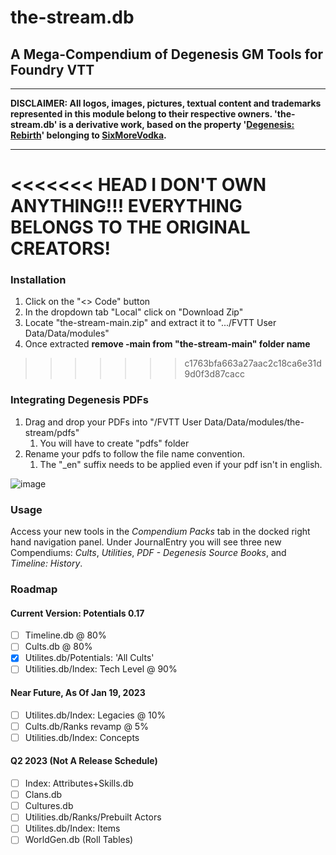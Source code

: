 # the-stream.db
## A Mega-Compendium of Degenesis GM Tools for Foundry VTT
___
__DISCLAIMER: All logos, images, pictures, textual content and trademarks represented in this module belong to their respective owners. 'the-stream.db' is a derivative work, based on the property '[Degenesis: Rebirth](https://degenesis.com/)' belonging to [SixMoreVodka](https://www.sixmorevodka.com/).__ 
___

<<<<<<< HEAD
I DON'T OWN ANYTHING!!! EVERYTHING BELONGS TO THE ORIGINAL CREATORS!
=======
### Installation
1. Click on the "<> Code" button
2. In the dropdown tab "Local" click on "Download Zip"
3. Locate "the-stream-main.zip" and extract it to ".../FVTT User Data/Data/modules"
4. Once extracted **remove -main from "the-stream-main" folder name**
>>>>>>> c1763bfa663a27aac2c18ca6e31d9d0f3d87cacc

### Integrating Degenesis PDFs
1. Drag and drop your PDFs into "/FVTT User Data/Data/modules/the-stream/pdfs"
	1.  You will have to create "pdfs" folder
2. Rename your pdfs to follow the file name convention. 
	1. The "_en" suffix needs to be applied even if your pdf isn't in english.

![image](https://user-images.githubusercontent.com/96267129/213634409-5801a571-ea7a-4f0e-bf48-60c17a7cd496.png)

### Usage
Access your new tools in the *Compendium Packs* tab in the docked right hand navigation panel. Under JournalEntry you will see three new Compendiums: *Cults*, *Utilities*, *PDF - Degenesis Source Books*, and *Timeline: History*.

### Roadmap
#### Current Version: Potentials 0.17
- [ ] Timeline.db @ 80%
- [ ] Cults.db @ 80%
- [x] Utilites.db/Potentials: 'All Cults' 
- [ ] Utilities.db/Index: Tech Level @ 90%
#### Near Future, As Of Jan 19, 2023
- [ ] Utilites.db/Index: Legacies @ 10%
- [ ] Cults.db/Ranks revamp @ 5%
- [ ] Utilities.db/Index: Concepts
#### Q2 2023 (Not A Release Schedule)
- [ ] Index: Attributes+Skills.db
- [ ] Clans.db
- [ ] Cultures.db
- [ ] Utilities.db/Ranks/Prebuilt Actors
- [ ] Utilites.db/Index: Items
- [ ] WorldGen.db (Roll Tables)
